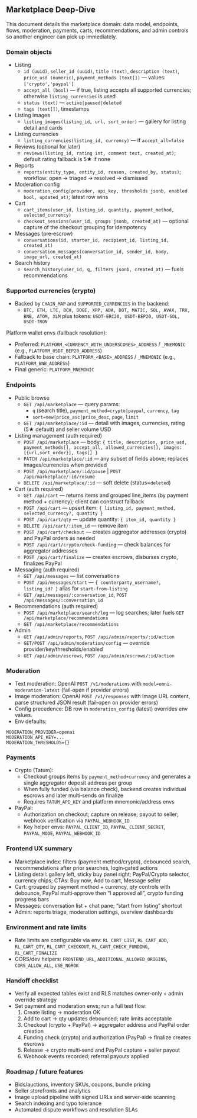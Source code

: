 ## Marketplace Deep‑Dive

This document details the marketplace domain: data model, endpoints, flows, moderation, payments, carts, recommendations, and admin controls so another engineer can pick up immediately.


### Domain objects
- Listing
  - `id (uuid)`, `seller_id (uuid)`, `title (text)`, `description (text)`, `price_usd (numeric)`, `payment_methods (text[])` — values: `['crypto','paypal']`
  - `accept_all (bool)` — if true, listing accepts all supported currencies; otherwise `listing_currencies` is used
  - `status (text)` — `active|paused|deleted`
  - `tags (text[])`, timestamps
- Listing images
  - `listing_images(listing_id, url, sort_order)` — gallery for listing detail and cards
- Listing currencies
  - `listing_currencies(listing_id, currency)` — if `accept_all=false`
- Reviews (optional for later)
  - `reviews(listing_id, rating int, comment text, created_at)`; default rating fallback is 5★ if none
- Reports
  - `reports(entity_type, entity_id, reason, created_by, status)`; workflow: open → triaged → resolved → dismissed
- Moderation config
  - `moderation_config(provider, api_key, thresholds jsonb, enabled bool, updated_at)`; latest row wins
- Cart
  - `cart_items(user_id, listing_id, quantity, payment_method, selected_currency)`
  - `checkout_sessions(user_id, groups jsonb, created_at)` — optional capture of the checkout grouping for idempotency
- Messages (pre‑escrow)
  - `conversations(id, starter_id, recipient_id, listing_id, created_at)`
  - `conversation_messages(conversation_id, sender_id, body, image_url, created_at)`
- Search history
  - `search_history(user_id, q, filters jsonb, created_at)` — fuels recommendations


### Supported currencies (crypto)
- Backed by `CHAIN_MAP` and `SUPPORTED_CURRENCIES` in the backend:
  - `BTC, ETH, LTC, BCH, DOGE, XRP, ADA, DOT, MATIC, SOL, AVAX, TRX, BNB, ATOM, XLM` plus tokens: `USDT-ERC20, USDT-BEP20, USDT-SOL, USDT-TRON`

Platform wallet envs (fallback resolution):
- Preferred: `PLATFORM_<CURRENCY_WITH_UNDERSCORES>_ADDRESS` / `_MNEMONIC` (e.g., `PLATFORM_USDT_BEP20_ADDRESS`)
- Fallback to base chain: `PLATFORM_<BASE>_ADDRESS` / `_MNEMONIC` (e.g., `PLATFORM_BNB_ADDRESS`)
- Final generic: `PLATFORM_MNEMONIC`


### Endpoints
- Public browse
  - `GET /api/marketplace` — query params:
    - `q` (search title), `payment_method=crypto|paypal`, `currency`, `tag`
    - `sort=new|price_asc|price_desc`, `page`, `limit`
  - `GET /api/marketplace/:id` — detail with images, currencies, rating (5★ default) and seller volume USD
- Listing management (auth required)
  - `POST /api/marketplace` — body: `{ title, description, price_usd, payment_methods[], accept_all, allowed_currencies[], images: [{url,sort_order}], tags[] }`
  - `PATCH /api/marketplace/:id` — any subset of fields above; replaces images/currencies when provided
  - `POST /api/marketplace/:id/pause` | `POST /api/marketplace/:id/resume`
  - `DELETE /api/marketplace/:id` — soft delete (status=`deleted`)
- Cart (auth required)
  - `GET /api/cart` — returns items and grouped line_items (by payment method + currency); client can construct fallback
  - `POST /api/cart` — upsert item: `{ listing_id, payment_method, selected_currency?, quantity }`
  - `POST /api/cart/qty` — update quantity: `{ item_id, quantity }`
  - `DELETE /api/cart/:item_id` — remove item
  - `POST /api/cart/checkout` — creates aggregator addresses (crypto) and PayPal orders as needed
  - `POST /api/cart/crypto/check-funding` — check balances for aggregator addresses
  - `POST /api/cart/finalize` — creates escrows, disburses crypto, finalizes PayPal
- Messaging (auth required)
  - `GET /api/messages` — list conversations
  - `POST /api/messages/start` — `{ counterparty_username?, listing_id? }` alias for `start-from-listing`
  - `GET /api/messages/:conversation_id`, `POST /api/messages/:conversation_id`
- Recommendations (auth required)
  - `POST /api/marketplace/search/log` — log searches; later fuels `GET /api/marketplace/recommendations`
  - `GET /api/marketplace/recommendations`
- Admin
  - `GET /api/admin/reports`, `POST /api/admin/reports/:id/action`
  - `GET/POST /api/admin/moderation/config` — override provider/key/thresholds/enabled
  - `GET /api/admin/escrows`, `POST /api/admin/escrows/:id/action`


### Moderation
- Text moderation: OpenAI `POST /v1/moderations` with `model=omni-moderation-latest` (fail‑open if provider errors)
- Image moderation: OpenAI `POST /v1/responses` with image URL content, parse structured JSON result (fail‑open on provider errors)
- Config precedence: DB row in `moderation_config` (latest) overrides env values.
- Env defaults:
```
MODERATION_PROVIDER=openai
MODERATION_API_KEY=...
MODERATION_THRESHOLDS={}
```


### Payments
- Crypto (Tatum):
  - Checkout groups items by `payment_method+currency` and generates a single aggregator deposit address per group
  - When fully funded (via balance check), backend creates individual escrows and later multi‑sends on finalize
  - Requires `TATUM_API_KEY` and platform mnemonic/address envs
- PayPal:
  - Authorization on checkout; capture on release; payout to seller; webhook verification via `PAYPAL_WEBHOOK_ID`
  - Key helper envs: `PAYPAL_CLIENT_ID`, `PAYPAL_CLIENT_SECRET`, `PAYPAL_MODE`, `PAYPAL_WEBHOOK_ID`


### Frontend UX summary
- Marketplace index: filters (payment method/crypto), debounced search, recommendations after prior searches, login‑gated actions
- Listing detail: gallery left, sticky buy panel right; PayPal/Crypto selector, currency chips; CTAs: Buy now, Add to cart, Message seller
- Cart: grouped by payment method + currency, qty controls with debounce, PayPal multi‑approve then “I approved all”, crypto funding progress bars
- Messages: conversation list + chat pane; “start from listing” shortcut
- Admin: reports triage, moderation settings, overview dashboards


### Environment and rate limits
- Rate limits are configurable via env: `RL_CART_LIST`, `RL_CART_ADD`, `RL_CART_QTY`, `RL_CART_CHECKOUT`, `RL_CART_CHECK_FUNDING`, `RL_CART_FINALIZE`
- CORS/dev helpers: `FRONTEND_URL`, `ADDITIONAL_ALLOWED_ORIGINS`, `CORS_ALLOW_ALL`, `USE_NGROK`


### Handoff checklist
- Verify all expected tables exist and RLS matches owner‑only + admin override strategy
- Set payment and moderation envs; run a full test flow:
  1) Create listing → moderation OK
  2) Add to cart → qty updates debounced; rate limits acceptable
  3) Checkout (crypto + PayPal) → aggregator address and PayPal order creation
  4) Funding check (crypto) and authorization (PayPal) → finalize creates escrows
  5) Release → crypto multi‑send and PayPal capture + seller payout
  6) Webhook events recorded; referral payouts applied


### Roadmap / future features
- Bids/auctions, inventory SKUs, coupons, bundle pricing
- Seller storefronts and analytics
- Image upload pipeline with signed URLs and server‑side scanning
- Search indexing and typo tolerance
- Automated dispute workflows and resolution SLAs


